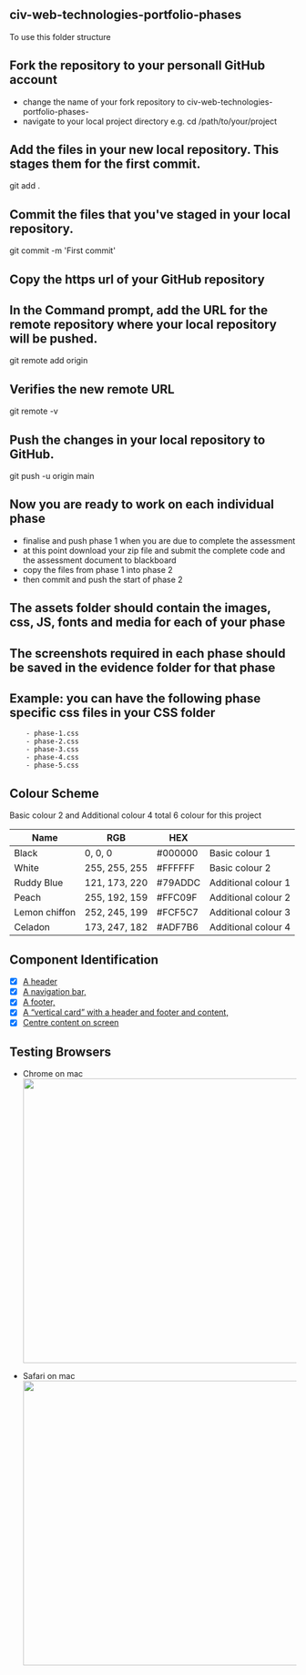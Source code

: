 ## civ-web-technologies-portfolio-phases

To use this folder structure

## Fork the repository to your personall GitHub account

- change the name of your fork repository to civ-web-technologies-portfolio-phases-<your-name>
- navigate to your local project directory e.g. cd /path/to/your/project

## Add the files in your new local repository. This stages them for the first commit.

git add .

## Commit the files that you've staged in your local repository.

git commit -m 'First commit'

## Copy the https url of your GitHub repository

## In the Command prompt, add the URL for the remote repository where your local repository will be pushed.

git remote add origin <remote repository URL>

## Verifies the new remote URL

git remote -v

## Push the changes in your local repository to GitHub.

git push -u origin main

## Now you are ready to work on each individual phase

- finalise and push phase 1 when you are due to complete the assessment
- at this point download your zip file and submit the complete code and the assessment document to blackboard
- copy the files from phase 1 into phase 2
- then commit and push the start of phase 2

## The assets folder should contain the images, css, JS, fonts and media for each of your phase

## The screenshots required in each phase should be saved in the evidence folder for that phase

## Example: you can have the following phase specific css files in your CSS folder

        - phase-1.css
        - phase-2.css
        - phase-3.css
        - phase-4.css
        - phase-5.css

## Colour Scheme

Basic colour 2 and Additional colour 4 total 6 colour for this project

| Name          | RGB           | HEX     |                     |
| ------------- | ------------- | ------- | ------------------- |
| Black         | 0, 0, 0       | #000000 | Basic colour 1      |
| White         | 255, 255, 255 | #FFFFFF | Basic colour 2      |
| Ruddy Blue    | 121, 173, 220 | #79ADDC | Additional colour 1 |
| Peach         | 255, 192, 159 | #FFC09F | Additional colour 2 |
| Lemon chiffon | 252, 245, 199 | #FCF5C7 | Additional colour 3 |
| Celadon       | 173, 247, 182 | #ADF7B6 | Additional colour 4 |

## Component Identification

- [x] [A header](https://components.dev.screencraft.net.au/components/headers/)
- [x] [A navigation bar,](https://components.dev.screencraft.net.au/components/navigations/)
- [x] [A footer,](https://components.dev.screencraft.net.au/components/footers/)
- [x] [A “vertical card” with a header and footer and content,](https://components.dev.screencraft.net.au/components/cards/)
- [x] [Centre content on screen](https://components.dev.screencraft.net.au/components/layouts//)

## Testing Browsers

- Chrome on mac
  <br><img src="./phase-5/evidence/06-chrome.png" width="500">

- Safari on mac
  <br><img src="./phase-5/evidence/07-safari.png" width="500">
